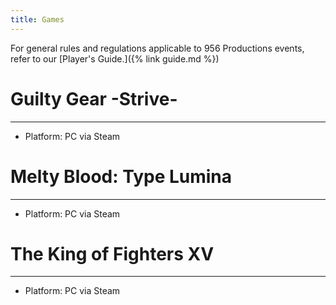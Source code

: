 ```yaml
---
title: Games
---
```

For general rules and regulations applicable to 956 Productions events, refer to our [Player's Guide.]({% link guide.md %})

# <a id="ggst"></a> Guilty Gear -Strive-
---
* Platform: PC via Steam

# <a id="mbtl"></a> Melty Blood: Type Lumina
---
* Platform: PC via Steam

# <a id="kofxv"></a> The King of Fighters XV
---
* Platform: PC via Steam
